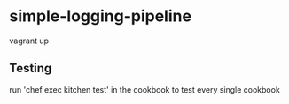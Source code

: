 # simple-logging-pipeline

  vagrant up

## Testing

  run 'chef exec kitchen test' in the cookbook to test every single cookbook 
